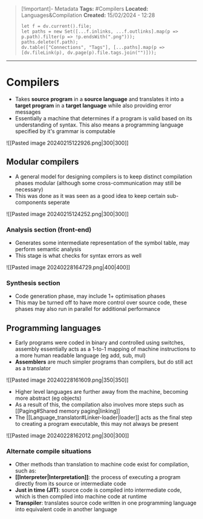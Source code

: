 > [!important]- Metadata
> **Tags:** #Compilers 
> **Located:** Languages&Compilation
> **Created:** 15/02/2024 - 12:28
> ```dataviewjs
> let f = dv.current().file;
> let paths = new Set([...f.inlinks, ...f.outlinks].map(p => p.path).filter(p => !p.endsWith(".png")));
> paths.delete(f.path);
> dv.table(["Connections", "Tags"], [...paths].map(p => [dv.fileLink(p), dv.page(p).file.tags.join("")]));
> ```

___
# Compilers
- Takes **source program** in a **source language** and translates it into a **target program** in a **target language** while also providing error messages
- Essentially a machine that determines if a program is valid based on its understanding of syntax. This also means a programming language specified by it's  grammar is computable

![[Pasted image 20240215122926.png|300|300]]

## Modular compilers
- A general model for designing compilers is to keep distinct compilation phases modular (although some cross-communication may still be necessary) 
- This was done as it was seen as a good idea to keep certain sub-components seperate

![[Pasted image 20240215124252.png|300|300]]

### Analysis section (front-end)
- Generates some intermediate representation of the symbol table, may perform semantic analysis
- This stage is what checks for syntax errors as well

![[Pasted image 20240228164729.png|400|400]]

### Synthesis section
- Code generation phase, may include 1+ optimisation phases 
- This may be turned off to have more control over source code, these phases may also run in parallel for additional performance  

## Programming languages
- Early programs were coded in binary and controlled using switches, assembly essentially acts as a 1-to-1 mapping of machine instructions to a more human readable language (eg add, sub, mul)
- **Assemblers** are much simpler programs than compilers, but do still act as a translator 

![[Pasted image 20240228161609.png|350|350]]

- Higher level languages are further away from the machine, becoming more abstract (eg objects)
- As a result of this, the compilation also involves more steps such as [[Paging#Shared memory paging|linking]]
- The [[Language_translator#Linker-loader|loader]] acts as the final step to creating a program executable, this may not always be present

![[Pasted image 20240228162012.png|300|300]]
### Alternate compile situations
- Other methods than translation to machine code exist for compilation, such as:
- **[[Interpreter|Interpretation]]**: the process of executing a program directly from its source or intermediate code
- **Just in time (JIT)**: source code is compiled into intermediate code, which is then compiled into machine code at runtime 
- **Transpiler**: translates source code written in one programming language into equivalent code in another language
